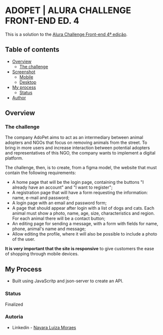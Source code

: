# ADOPET | ALURA CHALLENGE FRONT-END ED. 4

This is a solution to the [Alura Challenge Front-end 4ª edição](https://www.alura.com.br/challenges/front-end-4?host=https://cursos.alura.com.br).

## Table of contents

- [Overview](#overview)
  - [The challenge](#the-challenge)
- [Screenshot](#screenshot)
  - [Mobile](#mobile)
  - [Desktop](#mobile)
- [My process](#my-process)
  - [Status](#status)
- [Author](#author)

## Overview

### The challenge

The company AdoPet aims to act as an intermediary between animal adopters and NGOs that focus on removing animals from the street. To bring in more users and increase interaction between potential adopters and representatives of this NGO, the company wants to implement a digital platform.

The challenge, then, is to create, from a figma model, the website that must contain the following requirements:
- A home page that will be the login page, containing the buttons "I already have an account" and "I want to register";
- A registration page that will have a form requesting the information: name, e-mail and password;
- A login page with an email and password form;
- A page that should appear after login with a list of dogs and cats. Each animal must show a photo, name, age, size, characteristics and region. For each animal there will be a contact button;
- An editing page for sending a message, with a form with fields for name, phone, animal's name and message;
- Allow editing the profile, where it will also be possible to include a photo of the user.

**It is very important that the site is responsive** to give customers the ease of shopping through mobile devices.

## My Process
- Built using JavaScritp and json-server to create an API.

### Status
Finalized

### Autoria
- Linkedin - [Nayara Luiza Moraes](https://www.linkedin.com/in/nayara-luiza-moraes-9a9382b5/)

